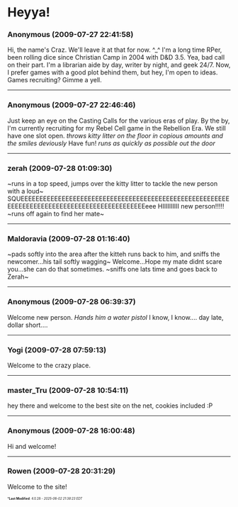 # Heyya!

### **Anonymous** (2009-07-27 22:41:58)

Hi, the name's Craz. We'll leave it at that for now. ^_^
I'm a long time RPer, been rolling dice since Christian Camp in 2004 with D&D 3.5. Yea, bad call on their part. I'm a librarian aide by day, writer by night, and geek 24/7. Now, I prefer games with a good plot behind them, but hey, I'm open to ideas. Games recruiting? Gimme a yell.

---

### **Anonymous** (2009-07-27 22:46:46)

Just keep an eye on the Casting Calls for the various eras of play. By the by, I'm currently recruiting for my Rebel Cell game in the Rebellion Era. We still have one slot open.
*throws kitty litter on the floor in copious amounts and the smiles deviously*
Have fun!
*runs as quickly as possible out the door*

---

### **zerah** (2009-07-28 01:09:30)

~runs in a top speed, jumps over the kitty litter to tackle the new person with a loud~ SQUEEEEEEEEEEEEEEEEEEEEEEEEEEEEEEEEEEEEEEEEEEEEEEEEEEEEEEEEEEEEEEEEEEEEEEEEEEEEEEEEEEEEEEEEEEEEEeee HIIIIIIIIII new person!!!!! ~runs off again to find her mate~

---

### **Maldoravia** (2009-07-28 01:16:40)

~pads softly into the area after the kitteh runs back to him, and sniffs the newcomer...his tail softly wagging~ Welcome...Hope my mate didnt scare you...she can do that sometimes. ~sniffs one lats time and goes back to Zerah~

---

### **Anonymous** (2009-07-28 06:39:37)

Welcome new person.
*Hands him a water pistol*
I know, I know.... day late, dollar short....

---

### **Yogi** (2009-07-28 07:59:13)

Welcome to the crazy place.

---

### **master_Tru** (2009-07-28 10:54:11)

hey there and welcome to the best site on the net, cookies included :P

---

### **Anonymous** (2009-07-28 16:00:48)

Hi and welcome!

---

### **Rowen** (2009-07-28 20:31:29)

Welcome to the site!



<span style="font-size: 0.5em;">***Last Modified**: 4.0.28 - *2025-06-02 21:38:23 EDT*</span>